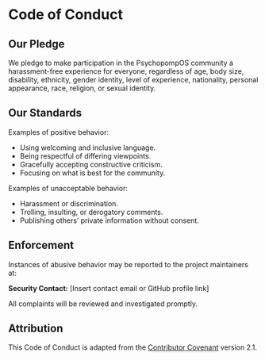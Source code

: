 # Code of Conduct

## Our Pledge
We pledge to make participation in the PsychopompOS community a harassment-free experience for everyone, regardless of age, body size, disability, ethnicity, gender identity, level of experience, nationality, personal appearance, race, religion, or sexual identity.

## Our Standards
Examples of positive behavior:
- Using welcoming and inclusive language.
- Being respectful of differing viewpoints.
- Gracefully accepting constructive criticism.
- Focusing on what is best for the community.

Examples of unacceptable behavior:
- Harassment or discrimination.
- Trolling, insulting, or derogatory comments.
- Publishing others’ private information without consent.

## Enforcement
Instances of abusive behavior may be reported to the project maintainers at:

**Security Contact:** [Insert contact email or GitHub profile link]

All complaints will be reviewed and investigated promptly.

## Attribution
This Code of Conduct is adapted from the [Contributor Covenant](https://www.contributor-covenant.org/) version 2.1.
